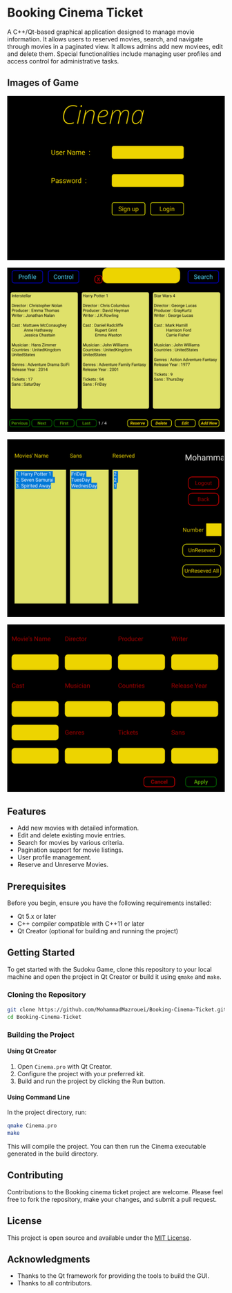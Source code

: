 
# Booking Cinema Ticket

A C++/Qt-based graphical application designed to manage movie information. It allows users to reserved movies, search, and navigate through movies in a paginated view. It allows admins add new moviees, edit and delete them. Special functionalities include managing user profiles and access control for administrative tasks.

## Images of Game

![Main Window](/images/main_window.png)

![Movies Window](/images/movies_window.png)

![Profile Window](/images/profile_window.png)

![Add Movie Window](/images/add_movie_window.png)

## Features

- Add new movies with detailed information.
- Edit and delete existing movie entries.
- Search for movies by various criteria.
- Pagination support for movie listings.
- User profile management.
- Reserve and Unreserve Movies.

## Prerequisites

Before you begin, ensure you have the following requirements installed:
- Qt 5.x or later
- C++ compiler compatible with C++11 or later
- Qt Creator (optional for building and running the project)

## Getting Started

To get started with the Sudoku Game, clone this repository to your local machine and open the project in Qt Creator or build it using `qmake` and `make`.

### Cloning the Repository

```bash
git clone https://github.com/MohammadMazrouei/Booking-Cinema-Ticket.git
cd Booking-Cinema-Ticket
```

### Building the Project

#### Using Qt Creator
1. Open `Cinema.pro` with Qt Creator.
2. Configure the project with your preferred kit.
3. Build and run the project by clicking the Run button.

#### Using Command Line
In the project directory, run:

```bash
qmake Cinema.pro
make
```

This will compile the project. You can then run the Cinema executable generated in the build directory.

## Contributing

Contributions to the Booking cinema ticket project are welcome. Please feel free to fork the repository, make your changes, and submit a pull request.

## License

This project is open source and available under the [MIT License](LICENSE).

## Acknowledgments

- Thanks to the Qt framework for providing the tools to build the GUI.
- Thanks to all contributors.
